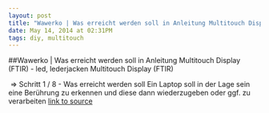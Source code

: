 ```yaml
---
layout: post
title: "Wawerko | Was erreicht werden soll in Anleitung Multitouch Display (FTIR) - led, lederjacken"
date: May 14, 2014 at 02:31PM
tags: diy, multitouch
---
```

##Wawerko | Was erreicht werden soll in Anleitung Multitouch Display (FTIR) - led, lederjacken
Multitouch Display (FTIR)
  



 ⇒ Schritt 1 / 8 - Was erreicht werden soll
Ein Laptop soll in der Lage sein eine Berührung zu erkennen und diese dann wiederzugeben oder ggf. zu verarbeiten
[link to source](http://ift.tt/1v41OYq) 
